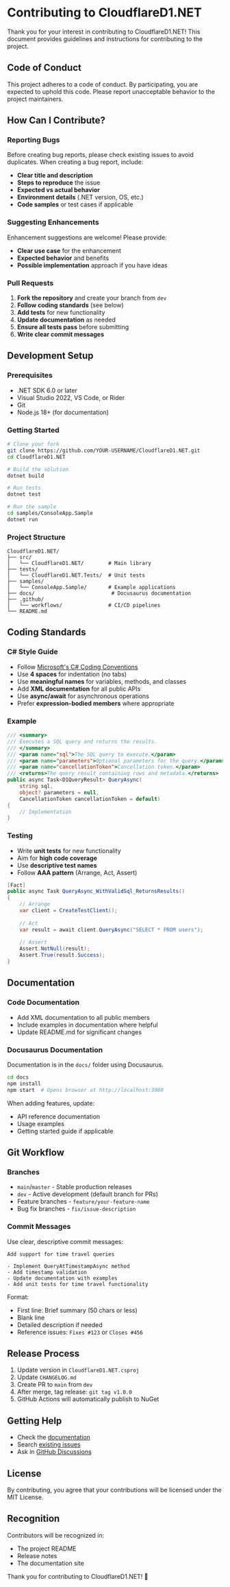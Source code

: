 # Contributing to CloudflareD1.NET

Thank you for your interest in contributing to CloudflareD1.NET! This document provides guidelines and instructions for contributing to the project.

## Code of Conduct

This project adheres to a code of conduct. By participating, you are expected to uphold this code. Please report unacceptable behavior to the project maintainers.

## How Can I Contribute?

### Reporting Bugs

Before creating bug reports, please check existing issues to avoid duplicates. When creating a bug report, include:

- **Clear title and description**
- **Steps to reproduce** the issue
- **Expected vs actual behavior**
- **Environment details** (.NET version, OS, etc.)
- **Code samples** or test cases if applicable

### Suggesting Enhancements

Enhancement suggestions are welcome! Please provide:

- **Clear use case** for the enhancement
- **Expected behavior** and benefits
- **Possible implementation** approach if you have ideas

### Pull Requests

1. **Fork the repository** and create your branch from `dev`
2. **Follow coding standards** (see below)
3. **Add tests** for new functionality
4. **Update documentation** as needed
5. **Ensure all tests pass** before submitting
6. **Write clear commit messages**

## Development Setup

### Prerequisites

- .NET SDK 6.0 or later
- Visual Studio 2022, VS Code, or Rider
- Git
- Node.js 18+ (for documentation)

### Getting Started

```bash
# Clone your fork
git clone https://github.com/YOUR-USERNAME/CloudflareD1.NET.git
cd CloudflareD1.NET

# Build the solution
dotnet build

# Run tests
dotnet test

# Run the sample
cd samples/ConsoleApp.Sample
dotnet run
```

### Project Structure

```
CloudflareD1.NET/
├── src/
│   └── CloudflareD1.NET/        # Main library
├── tests/
│   └── CloudflareD1.NET.Tests/  # Unit tests
├── samples/
│   └── ConsoleApp.Sample/       # Example applications
├── docs/                         # Docusaurus documentation
├── .github/
│   └── workflows/               # CI/CD pipelines
└── README.md
```

## Coding Standards

### C# Style Guide

- Follow [Microsoft's C# Coding Conventions](https://docs.microsoft.com/en-us/dotnet/csharp/fundamentals/coding-style/coding-conventions)
- Use **4 spaces** for indentation (no tabs)
- Use **meaningful names** for variables, methods, and classes
- Add **XML documentation** for all public APIs
- Use **async/await** for asynchronous operations
- Prefer **expression-bodied members** where appropriate

### Example

```csharp
/// <summary>
/// Executes a SQL query and returns the results.
/// </summary>
/// <param name="sql">The SQL query to execute.</param>
/// <param name="parameters">Optional parameters for the query.</param>
/// <param name="cancellationToken">Cancellation token.</param>
/// <returns>The query result containing rows and metadata.</returns>
public async Task<D1QueryResult> QueryAsync(
    string sql, 
    object? parameters = null, 
    CancellationToken cancellationToken = default)
{
    // Implementation
}
```

### Testing

- Write **unit tests** for new functionality
- Aim for **high code coverage**
- Use **descriptive test names**
- Follow **AAA pattern** (Arrange, Act, Assert)

```csharp
[Fact]
public async Task QueryAsync_WithValidSql_ReturnsResults()
{
    // Arrange
    var client = CreateTestClient();
    
    // Act
    var result = await client.QueryAsync("SELECT * FROM users");
    
    // Assert
    Assert.NotNull(result);
    Assert.True(result.Success);
}
```

## Documentation

### Code Documentation

- Add XML documentation to all public members
- Include examples in documentation where helpful
- Update README.md for significant changes

### Docusaurus Documentation

Documentation is in the `docs/` folder using Docusaurus.

```bash
cd docs
npm install
npm start  # Opens browser at http://localhost:3000
```

When adding features, update:
- API reference documentation
- Usage examples
- Getting started guide if applicable

## Git Workflow

### Branches

- `main`/`master` - Stable production releases
- `dev` - Active development (default branch for PRs)
- Feature branches - `feature/your-feature-name`
- Bug fix branches - `fix/issue-description`

### Commit Messages

Use clear, descriptive commit messages:

```
Add support for time travel queries

- Implement QueryAtTimestampAsync method
- Add timestamp validation
- Update documentation with examples
- Add unit tests for time travel functionality
```

Format:
- First line: Brief summary (50 chars or less)
- Blank line
- Detailed description if needed
- Reference issues: `Fixes #123` or `Closes #456`

## Release Process

1. Update version in `CloudflareD1.NET.csproj`
2. Update `CHANGELOG.md`
3. Create PR to `main` from `dev`
4. After merge, tag release: `git tag v1.0.0`
5. GitHub Actions will automatically publish to NuGet

## Getting Help

- Check the [documentation](https://jdtoon.github.io/CloudflareD1.NET/)
- Search [existing issues](https://github.com/jdtoon/CloudflareD1.NET/issues)
- Ask in [GitHub Discussions](https://github.com/jdtoon/CloudflareD1.NET/discussions)

## License

By contributing, you agree that your contributions will be licensed under the MIT License.

## Recognition

Contributors will be recognized in:
- The project README
- Release notes
- The documentation site

Thank you for contributing to CloudflareD1.NET! 🎉

